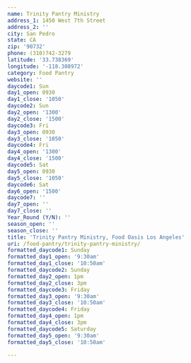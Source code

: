 ```yaml
---
name: Trinity Pantry Ministry
address_1: 1450 West 7th Street
address_2: ''
city: San Pedro
state: CA
zip: '90732'
phone: (310)742-3279
latitude: '33.738369'
longitude: '-118.308972'
category: Food Pantry
website: ''
daycode1: Sun
day1_open: 0930
day1_close: '1050'
daycode2: Sun
day2_open: '1300'
day2_close: '1500'
daycode3: Fri
day3_open: 0930
day3_close: '1050'
daycode4: Fri
day4_open: '1300'
day4_close: '1500'
daycode5: Sat
day5_open: 0930
day5_close: '1050'
daycode6: Sat
day6_open: '1500'
daycode7: ''
day7_open: ''
day7_close: ''
Year_Round (Y/N): ''
season_open: ''
season_close: ''
title: 'Trinity Pantry Ministry, Food Oasis Los Angeles'
uri: /food-pantry/trinity-pantry-ministry/
formatted_daycode1: Sunday
formatted_day1_open: '9:30am'
formatted_day1_close: '10:50am'
formatted_daycode2: Sunday
formatted_day2_open: 1pm
formatted_day2_close: 3pm
formatted_daycode3: Friday
formatted_day3_open: '9:30am'
formatted_day3_close: '10:50am'
formatted_daycode4: Friday
formatted_day4_open: 1pm
formatted_day4_close: 3pm
formatted_daycode5: Saturday
formatted_day5_open: '9:30am'
formatted_day5_close: '10:50am'

---
```

